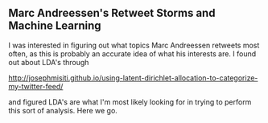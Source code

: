 ## Marc Andreessen's Retweet Storms and Machine Learning

I was interested in figuring out what topics Marc Andreessen retweets most 
often, as this is probably an accurate idea of what his interests are.  I
found out about LDA's through 

http://josephmisiti.github.io/using-latent-dirichlet-allocation-to-categorize-my-twitter-feed/ 

and figured LDA's are what I'm most likely looking for in trying to perform
this sort of analysis.  Here we go.
